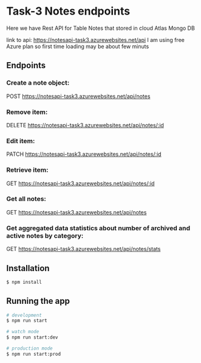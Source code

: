 # Task-3 Notes endpoints

Here we have Rest API for Table Notes that stored in cloud Atlas Mongo DB

link to api: https://notesapi-task3.azurewebsites.net/api
I am using free Azure plan so first time loading may be about few minuts

## Endpoints

### Create a note object:

POST https://notesapi-task3.azurewebsites.net/api/notes

### Remove item:

DELETE https://notesapi-task3.azurewebsites.net/api/notes/:id

### Edit item:

PATCH https://notesapi-task3.azurewebsites.net/api/notes/:id

### Retrieve item:

GET https://notesapi-task3.azurewebsites.net/api/notes/:id

### Get all notes:

GET https://notesapi-task3.azurewebsites.net/api/notes

### Get aggregated data statistics about number of archived and active notes by category:

GET https://notesapi-task3.azurewebsites.net/api/notes/stats

## Installation

```bash
$ npm install
```

## Running the app

```bash
# development
$ npm run start

# watch mode
$ npm run start:dev

# production mode
$ npm run start:prod
```
